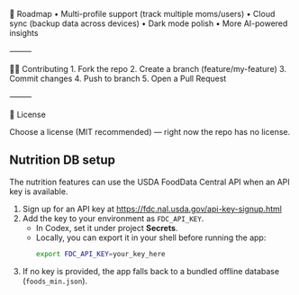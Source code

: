 🚧 Roadmap
	•	Multi-profile support (track multiple moms/users)
	•	Cloud sync (backup data across devices)
	•	Dark mode polish
	•	More AI-powered insights

⸻

👩‍💻 Contributing
	1.	Fork the repo
	2.	Create a branch (feature/my-feature)
	3.	Commit changes
	4.	Push to branch
	5.	Open a Pull Request

⸻

📜 License

Choose a license (MIT recommended) — right now the repo has no license.

## Nutrition DB setup

The nutrition features can use the USDA FoodData Central API when an API key is available.

1. Sign up for an API key at https://fdc.nal.usda.gov/api-key-signup.html
2. Add the key to your environment as `FDC_API_KEY`.
   - In Codex, set it under project **Secrets**.
   - Locally, you can export it in your shell before running the app:
     ```bash
     export FDC_API_KEY=your_key_here
     ```
3. If no key is provided, the app falls back to a bundled offline database (`foods_min.json`).
